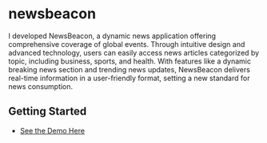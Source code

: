 # newsbeacon

I developed NewsBeacon, a dynamic news application offering comprehensive coverage of global events. Through intuitive design and advanced technology, users can easily access news articles categorized by topic, including business, sports, and health. With features like a dynamic breaking news section and trending news updates, NewsBeacon delivers real-time information in a user-friendly format, setting a new standard for news consumption.

## Getting Started



- [See the Demo Here](https://www.linkedin.com/posts/meet-sonchhatra_newsbeacon-newsapp-week7-activity-7196864513772544000-FGnN?utm_source=share&utm_medium=member_desktop)

